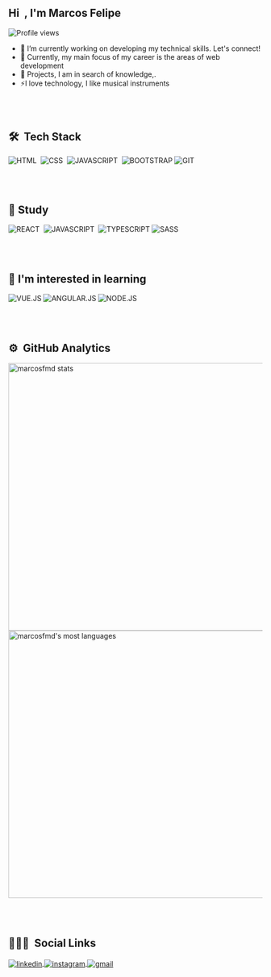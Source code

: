 
<h2 align="left">Hi <img src="https://raw.githubusercontent.com/kaueMarques/kaueMarques/master/hi.gif" height="5px">, I'm Marcos Felipe</h2>
<p align="left"> <img src="https://komarev.com/ghpvc/?username=marcosfmd&color=yellow" alt="Profile views" /> </p>

- 🔭 I’m currently working on developing my technical skills. Let's connect!
- 🌱 Currently, my main focus of my career is the areas of web development
- 👯 Projects, I am in search of knowledge,.
- ⚡I love technology, I like musical instruments

<br><br>

## 🛠 &nbsp;Tech Stack

![HTML](https://img.shields.io/badge/HTML5-E34F26?style=for-the-badge&logo=html5&logoColor=white)&nbsp;
![CSS](https://img.shields.io/badge/CSS3-1572B6?style=for-the-badge&logo=css3&logoColor=white)&nbsp;
![JAVASCRIPT](https://img.shields.io/badge/JavaScript-F7DF1E?style=for-the-badge&logo=javascript&logoColor=black)&nbsp;
![BOOTSTRAP](https://img.shields.io/badge/Bootstrap-563D7C?style=for-the-badge&logo=bootstrap&logoColor=white)
![GIT](https://img.shields.io/badge/GIT-E44C30?style=for-the-badge&logo=git&logoColor=white)&nbsp;

<br><br>

## 📙 Study
![REACT](https://img.shields.io/badge/React-20232A?style=for-the-badge&logo=react&logoColor=61DAFB)&nbsp;
![JAVASCRIPT](https://img.shields.io/badge/JavaScript-F7DF1E?style=for-the-badge&logo=javascript&logoColor=black)&nbsp;
![TYPESCRIPT](https://img.shields.io/badge/TypeScript-007ACC?style=for-the-badge&logo=typescript&logoColor=white)
![SASS](https://img.shields.io/badge/Sass-CC6699?style=for-the-badge&logo=sass&logoColor=white)

<br><br>


## 📘 I'm interested in learning
![VUE.JS](https://img.shields.io/badge/Vue.js-35495E?style=for-the-badge&logo=vue.js&logoColor=4FC08D)
![ANGULAR.JS](https://img.shields.io/badge/AngularJS-E23237?style=for-the-badge&logo=angularjs&logoColor=white)
![NODE.JS](	https://img.shields.io/badge/Node.js-43853D?style=for-the-badge&logo=node.js&logoColor=white)

<br><br>

## ⚙️ &nbsp;GitHub Analytics

<p align="left">
<img width="530em" src="https://github-readme-stats.vercel.app/api?username=marcosfmd&show_icons=true&theme=github_dark" alt="marcosfmd stats" />
<img width="530em" src="https://github-readme-stats.vercel.app/api/top-langs/?username=marcosfmd&layout=compact&theme=github_dark" alt="marcosfmd's most languages"/>

<br><br>

## 👨🏽‍🦲 &nbsp;Social Links

<p align="left">
<a href="https://www.linkedin.com/in/marcos-felipe-277ba3215/" target="_blank">
  <img align="center" src="https://img.shields.io/badge/LinkedIn-0077B5?style=for-the-badge&logo=linkedin&logoColor=white" alt="linkedin"/>
</a>
<a href="https://www.instagram.com/marcos.maia.d" target="_blank">
 <img align="center" src="https://img.shields.io/badge/Instagram-E4405F?style=for-the-badge&logo=instagram&logoColor=white" alt="instagram"/>
</a>
<a href="mailto:marcosfelipemaia16@gmail.com" target="_blank">
 <img align="center" src="https://img.shields.io/badge/Gmail-D14836?style=for-the-badge&logo=gmail&logoColor=white" alt="gmail"/>
</a>
</p>


<!--
**marcosfmd/marcosfmd** is a ✨ _special_ ✨ repository because its `README.md` (this file) appears on your GitHub profile.

Here are some ideas to get you started:

- 🔭 I’m currently working on ...
- 🌱 I’m currently learning ...
- 👯 I’m looking to collaborate on ...
- 🤔 I’m looking for help with ...
- 💬 Ask me about ...
- 📫 How to reach me: ...
- 😄 Pronouns: ...
- ⚡ Fun fact: ...
-->
